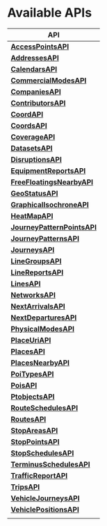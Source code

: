 # Available APIs

| API |
| --- |
| [**AccessPointsAPI**](api/AccessPointsAPI.md) |  
|[**AddressesAPI**](api/AddressesAPI.md) |  
|[**CalendarsAPI**](api/CalendarsAPI.md) |  
|[**CommercialModesAPI**](api/CommercialModesAPI.md) |  
|[**CompaniesAPI**](api/CompaniesAPI.md) |  
|[**ContributorsAPI**](api/ContributorsAPI.md) |  
|[**CoordAPI**](api/CoordAPI.md) |  
|[**CoordsAPI**](api/CoordsAPI.md) |  
|[**CoverageAPI**](api/CoverageAPI.md) |  
|[**DatasetsAPI**](api/DatasetsAPI.md) |  
|[**DisruptionsAPI**](api/DisruptionsAPI.md) |  
|[**EquipmentReportsAPI**](api/EquipmentReportsAPI.md) |  
|[**FreeFloatingsNearbyAPI**](api/FreeFloatingsNearbyAPI.md) |  
|[**GeoStatusAPI**](api/GeoStatusAPI.md) |  
|[**GraphicalIsochroneAPI**](api/GraphicalIsochroneAPI.md) |  
|[**HeatMapAPI**](api/HeatMapAPI.md) |  
|[**JourneyPatternPointsAPI**](api/JourneyPatternPointsAPI.md) |  
|[**JourneyPatternsAPI**](api/JourneyPatternsAPI.md) |  
|[**JourneysAPI**](api/JourneysAPI.md) |  
|[**LineGroupsAPI**](api/LineGroupsAPI.md) |  
|[**LineReportsAPI**](api/LineReportsAPI.md) |  
|[**LinesAPI**](api/LinesAPI.md) |  
|[**NetworksAPI**](api/NetworksAPI.md) |  
|[**NextArrivalsAPI**](api/NextArrivalsAPI.md) |  
|[**NextDeparturesAPI**](api/NextDeparturesAPI.md) |  
|[**PhysicalModesAPI**](api/PhysicalModesAPI.md) |  
|[**PlaceUriAPI**](api/PlaceUriAPI.md) |  
|[**PlacesAPI**](api/PlacesAPI.md) |  
|[**PlacesNearbyAPI**](api/PlacesNearbyAPI.md) |  
|[**PoiTypesAPI**](api/PoiTypesAPI.md) |  
|[**PoisAPI**](api/PoisAPI.md) |  
|[**PtobjectsAPI**](api/PtobjectsAPI.md) |  
|[**RouteSchedulesAPI**](api/RouteSchedulesAPI.md) |  
|[**RoutesAPI**](api/RoutesAPI.md) |  
|[**StopAreasAPI**](api/StopAreasAPI.md) |  
|[**StopPointsAPI**](api/StopPointsAPI.md) |  
|[**StopSchedulesAPI**](api/StopSchedulesAPI.md) |  
|[**TerminusSchedulesAPI**](api/TerminusSchedulesAPI.md) |  
|[**TrafficReportAPI**](api/TrafficReportAPI.md) |  
|[**TripsAPI**](api/TripsAPI.md) |  
|[**VehicleJourneysAPI**](api/VehicleJourneysAPI.md) |  
|[**VehiclePositionsAPI**](api/VehiclePositionsAPI.md) |  
| |
